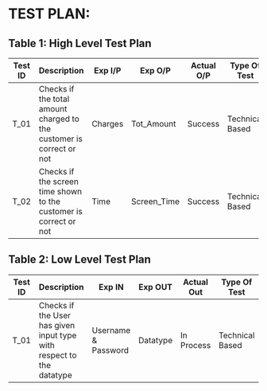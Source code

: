 # TEST PLAN:

## Table 1: High Level Test Plan

| **Test ID** | **Description**                                              | **Exp I/P** | **Exp O/P** | **Actual O/P** |**Type Of Test**  |    
|-------------|--------------------------------------------------------------|------------|-------------|----------------|------------------|
| T_01 | Checks if the total amount charged to the customer is correct or not | Charges | Tot_Amount | Success | Technical Based |
| T_02 | Checks if the screen time shown to the customer is correct or not | Time | Screen_Time | Success | Technical Based |




## Table 2: Low Level Test Plan

| **Test ID** | **Description**                                              | **Exp IN** | **Exp OUT** | **Actual Out** |**Type Of Test**  |    
|-------------|--------------------------------------------------------------|------------|-------------|----------------|------------------|
|    T_01     | Checks if the User has given input type with respect to the datatype | Username & Password  | Datatype | In Process | Technical Based |

